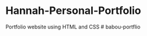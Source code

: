 # Hannah-Personal-Portfolio
Portfolio website using HTML and CSS
#   b a b o u - p o r t f l i o  
 